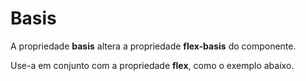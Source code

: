 # Basis

A propriedade **basis** altera a propriedade **flex-basis** do componente.

Use-a em conjunto com a propriedade **flex**, como o exemplo abaixo.